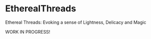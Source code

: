 # EtherealThreads
Ethereal Threads: Evoking a sense of Lightness, Delicacy and Magic


WORK IN PROGRESS!
